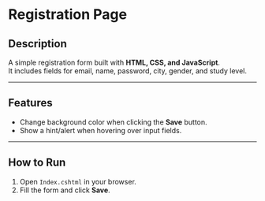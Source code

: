 # Registration Page

## Description
A simple registration form built with **HTML, CSS, and JavaScript**.  
It includes fields for email, name, password, city, gender, and study level.

---

## Features
- Change background color when clicking the **Save** button.  
- Show a hint/alert when hovering over input fields.  

---

## How to Run
1. Open `Index.cshtml` in your browser.  
2. Fill the form and click **Save**.  
